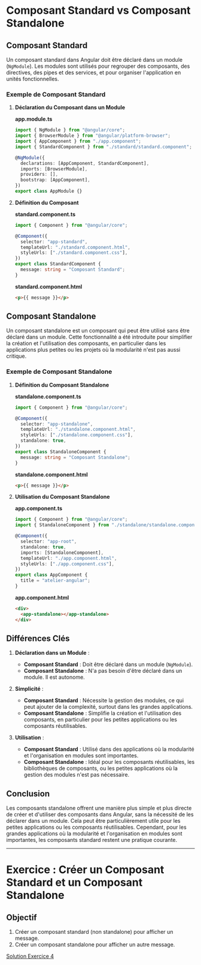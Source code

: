 # Composant Standard vs Composant Standalone

## Composant Standard

Un composant standard dans Angular doit être déclaré dans un module (`NgModule`). Les modules sont utilisés pour regrouper des composants, des directives, des pipes et des services, et pour organiser l'application en unités fonctionnelles.

### Exemple de Composant Standard

1. **Déclaration du Composant dans un Module**

   **app.module.ts**

   ```typescript
   import { NgModule } from "@angular/core";
   import { BrowserModule } from "@angular/platform-browser";
   import { AppComponent } from "./app.component";
   import { StandardComponent } from "./standard/standard.component";

   @NgModule({
     declarations: [AppComponent, StandardComponent],
     imports: [BrowserModule],
     providers: [],
     bootstrap: [AppComponent],
   })
   export class AppModule {}
   ```

2. **Définition du Composant**

   **standard.component.ts**

   ```typescript
   import { Component } from "@angular/core";

   @Component({
     selector: "app-standard",
     templateUrl: "./standard.component.html",
     styleUrls: ["./standard.component.css"],
   })
   export class StandardComponent {
     message: string = "Composant Standard";
   }
   ```

   **standard.component.html**

   ```html
   <p>{{ message }}</p>
   ```

## Composant Standalone

Un composant standalone est un composant qui peut être utilisé sans être déclaré dans un module. Cette fonctionnalité a été introduite pour simplifier la création et l'utilisation des composants, en particulier dans les applications plus petites ou les projets où la modularité n'est pas aussi critique.

### Exemple de Composant Standalone

1. **Définition du Composant Standalone**

   **standalone.component.ts**

   ```typescript
   import { Component } from "@angular/core";

   @Component({
     selector: "app-standalone",
     templateUrl: "./standalone.component.html",
     styleUrls: ["./standalone.component.css"],
     standalone: true,
   })
   export class StandaloneComponent {
     message: string = "Composant Standalone";
   }
   ```

   **standalone.component.html**

   ```html
   <p>{{ message }}</p>
   ```

2. **Utilisation du Composant Standalone**

   **app.component.ts**

   ```typescript
   import { Component } from "@angular/core";
   import { StandaloneComponent } from "./standalone/standalone.component";

   @Component({
     selector: "app-root",
     standalone: true,
     imports: [StandaloneComponent],
     templateUrl: "./app.component.html",
     styleUrls: ["./app.component.css"],
   })
   export class AppComponent {
     title = "atelier-angular";
   }
   ```

   **app.component.html**

   ```html
   <div>
     <app-standalone></app-standalone>
   </div>
   ```

## Différences Clés

1. **Déclaration dans un Module** :

   - **Composant Standard** : Doit être déclaré dans un module (`NgModule`).
   - **Composant Standalone** : N'a pas besoin d'être déclaré dans un module. Il est autonome.

2. **Simplicité** :

   - **Composant Standard** : Nécessite la gestion des modules, ce qui peut ajouter de la complexité, surtout dans les grandes applications.
   - **Composant Standalone** : Simplifie la création et l'utilisation des composants, en particulier pour les petites applications ou les composants réutilisables.

3. **Utilisation** :
   - **Composant Standard** : Utilisé dans des applications où la modularité et l'organisation en modules sont importantes.
   - **Composant Standalone** : Idéal pour les composants réutilisables, les bibliothèques de composants, ou les petites applications où la gestion des modules n'est pas nécessaire.

## Conclusion

Les composants standalone offrent une manière plus simple et plus directe de créer et d'utiliser des composants dans Angular, sans la nécessité de les déclarer dans un module. Cela peut être particulièrement utile pour les petites applications ou les composants réutilisables. Cependant, pour les grandes applications où la modularité et l'organisation en modules sont importantes, les composants standard restent une pratique courante.

---

# Exercice : Créer un Composant Standard et un Composant Standalone

## Objectif

1. Créer un composant standard (non standalone) pour afficher un message.
2. Créer un composant standalone pour afficher un autre message.

[Solution Exercice 4](./exercices/4-solution-composant-vs-standalone.md)
